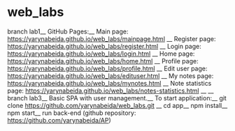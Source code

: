 # web_labs
branch lab1__
GitHub Pages:__
Main page: https://yarynabeida.github.io/web_labs/mainpage.html __
Register page: https://yarynabeida.github.io/web_labs/register.html __
Login page: https://yarynabeida.github.io/web_labs/login.html __
Home page: https://yarynabeida.github.io/web_labs/home.html __
Profile page: https://yarynabeida.github.io/web_labs/profile.html __
Edit user page: https://yarynabeida.github.io/web_labs/edituser.html __
My notes page: https://yarynabeida.github.io/web_labs/mynotes.html __
Note statistics page: https://yarynabeida.github.io/web_labs/notes-statistics.html __
__
branch lab3__
Basic SPA with user management.__
To start application:__
git clone https://github.com/yarynabeida/web_labs.git __
cd app__
npm install__
npm start__
run back-end (github repository: https://github.com/yarynabeida/AP)